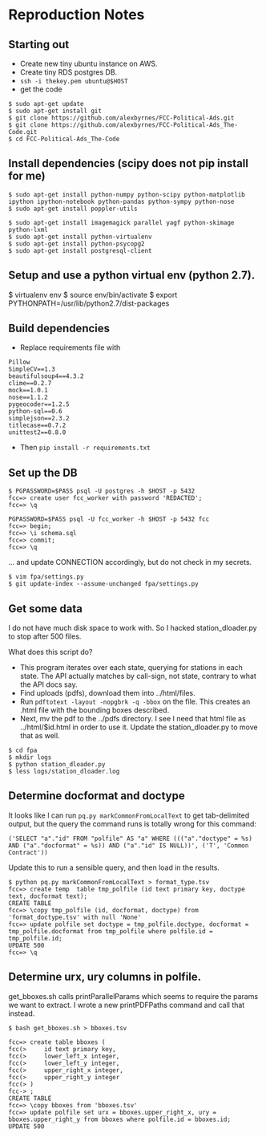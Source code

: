 # Reproduction Notes

## Starting out
* Create new tiny ubuntu instance on AWS.
* Create tiny RDS postgres DB.
* `ssh -i thekey.pem ubuntu@$HOST`
* get the code
```
$ sudo apt-get update
$ sudo apt-get install git
$ git clone https://github.com/alexbyrnes/FCC-Political-Ads.git
$ git clone https://github.com/alexbyrnes/FCC-Political-Ads_The-Code.git
$ cd FCC-Political-Ads_The-Code
```

## Install dependencies (scipy does not pip install for me)
```
$ sudo apt-get install python-numpy python-scipy python-matplotlib ipython ipython-notebook python-pandas python-sympy python-nose
$ sudo apt-get install poppler-utils

$ sudo apt-get install imagemagick parallel yagf python-skimage python-lxml
$ sudo apt-get install python-virtualenv
$ sudo apt-get install python-psycopg2
$ sudo apt-get install postgresql-client
```

## Setup and use a python virtual env (python 2.7). 
$ virtualenv env
$ source env/bin/activate
$ export PYTHONPATH=/usr/lib/python2.7/dist-packages

## Build dependencies
* Replace requirements file with
```
Pillow
SimpleCV==1.3
beautifulsoup4==4.3.2
clime==0.2.7
mock==1.0.1
nose==1.1.2
pygeocoder==1.2.5
python-sql==0.6
simplejson==2.3.2
titlecase==0.7.2
unittest2==0.8.0
```
* Then `pip install -r requirements.txt`

## Set up the DB
```
$ PGPASSWORD=$PASS psql -U postgres -h $HOST -p 5432
fcc=> create user fcc_worker with password 'REDACTED';
fcc=> \q
```
```
PGPASSWORD=$PASS psql -U fcc_worker -h $HOST -p 5432 fcc
fcc=> begin;
fcc=> \i schema.sql 
fcc=> commit;
fcc=> \q
```

... and update CONNECTION accordingly, but do not check in my secrets.
```
$ vim fpa/settings.py
$ git update-index --assume-unchanged fpa/settings.py
```

## Get some data

I do not have much disk space to work with.  So I hacked station_dloader.py to stop after 500 files.

What does this script do?
* This program iterates over each state, querying for stations in each state.  The API actually matches by call-sign, not state, contrary to what the API docs say.
* Find uploads (pdfs), download them into ../html/files.
* Run `pdftotext -layout -nopgbrk -q -bbox` on the file.  This creates an .html file with the bounding boxes described.
* Next, mv the pdf to the ../pdfs directory.
I see I need that html file as ../html/$id.html in order to use it.  Update the station_dloader.py to move that as well.

```
$ cd fpa
$ mkdir logs
$ python station_dloader.py
$ less logs/station_dloader.log
```

## Determine docformat and doctype

It looks like I can run `pq.py markCommonFromLocalText` to get tab-delimited output, but the query
the command runs is totally wrong for this command:
```
('SELECT "a"."id" FROM "polfile" AS "a" WHERE ((("a"."doctype" = %s) AND ("a"."docformat" = %s)) AND ("a"."id" IS NULL))', ('T', 'Common Contract'))
```

Update this to run a sensible query, and then load in the results.

```
$ python pq.py markCommonFromLocalText > format_type.tsv
fcc=> create temp  table tmp_polfile (id text primary key, doctype text, docformat text);
CREATE TABLE
fcc=> \copy tmp_polfile (id, docformat, doctype) from 'format_doctype.tsv' with null 'None'
fcc=> update polfile set doctype = tmp_polfile.doctype, docformat = tmp_polfile.docformat from tmp_polfile where polfile.id = tmp_polfile.id;
UPDATE 500
fcc=> \q
```

## Determine urx, ury columns in polfile.

get_bboxes.sh calls printParallelParams which seems to require the params we want to extract.
I wrote a new printPDFPaths command and call that instead.

```
$ bash get_bboxes.sh > bboxes.tsv

fcc=> create table bboxes (
fcc(>     id text primary key,
fcc(>     lower_left_x integer,
fcc(>     lower_left_y integer,
fcc(>     upper_right_x integer,
fcc(>     upper_right_y integer
fcc(> )
fcc-> ;
CREATE TABLE
fcc=> \copy bboxes from 'bboxes.tsv'
fcc=> update polfile set urx = bboxes.upper_right_x, ury = bboxes.upper_right_y from bboxes where polfile.id = bboxes.id;
UPDATE 500
```


